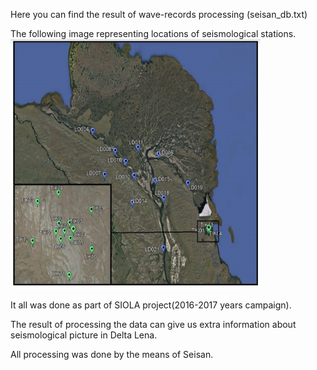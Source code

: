 Here you can find the result of wave-records processing (seisan_db.txt)

The following image representing locations of seismological stations. 
<img src='https://github.com/thesashanextdoor/Laptev_Sea/blob/master/images/stations_Lena.jpg' width=400 height=400>

It all was done as part of SIOLA project(2016-2017 years campaign). 

The result of processing the data can give us extra information about seismological picture in Delta Lena.

All processing was done by the means of Seisan. 




